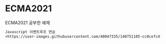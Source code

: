 # ECMA2021
ECMA2021 공부한 예제

```concentration.html
Javascript 이벤트루프 연습
+https://user-images.githubusercontent.com/40047335/140751105-cc0cefc4-f2ba-4ac1-b763-3d895ae4936f.gif
